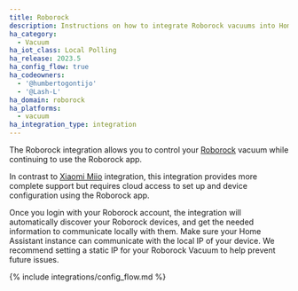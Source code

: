 ```yaml
---
title: Roborock
description: Instructions on how to integrate Roborock vacuums into Home Assistant
ha_category:
  - Vacuum
ha_iot_class: Local Polling
ha_release: 2023.5
ha_config_flow: true
ha_codeowners:
  - '@humbertogontijo'
  - '@Lash-L'
ha_domain: roborock
ha_platforms:
  - vacuum
ha_integration_type: integration
---
```


The Roborock integration allows you to control your [Roborock](https://us.roborock.com/pages/robot-vacuum-cleaner) vacuum while continuing to use the Roborock app.

In contrast to [Xiaomi Miio](/integrations/xiaomi_miio/) integration, this integration provides more complete support but requires cloud access to set up and device configuration using the Roborock app.

Once you login with your Roborock account, the integration will automatically discover your Roborock devices, and get the needed information to communicate locally with them. Make sure your Home Assistant instance can communicate with the local IP of your device. We recommend setting a static IP for your Roborock Vacuum to help prevent future issues.

{% include integrations/config_flow.md %}

